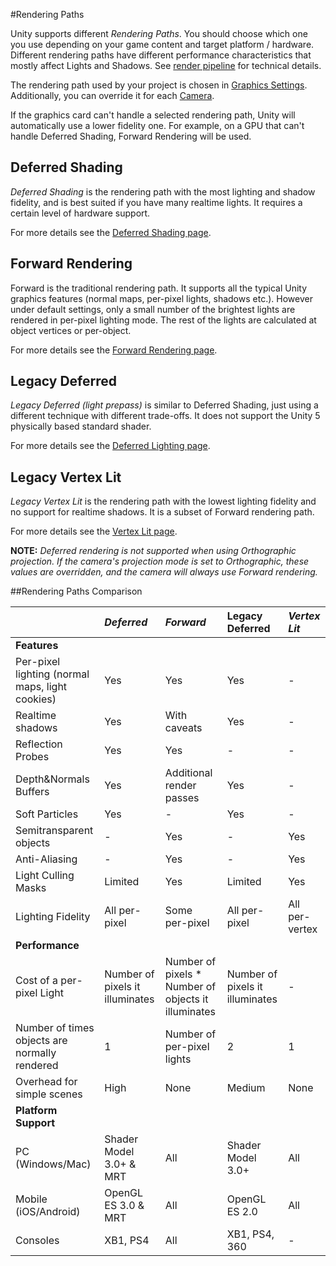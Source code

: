 #Rendering Paths

Unity supports different *Rendering Paths*. You should choose which one you use depending on your game content and target platform / hardware. Different rendering paths have different performance characteristics that mostly affect Lights and Shadows. See [render pipeline](SL-RenderPipeline) for technical details.

The rendering path used by your project is chosen in [Graphics Settings](class-GraphicsSettings). Additionally, you can override it for each [Camera](class-Camera).

If the graphics card can't handle a selected rendering path, Unity will automatically use a lower fidelity one. For example, on a GPU that can't handle Deferred Shading, Forward Rendering will be used.


## Deferred Shading

*Deferred Shading* is the rendering path with the most lighting and shadow fidelity, and is best suited if you have many realtime lights. It requires a certain level of hardware support.

For more details see the [Deferred Shading page](RenderTech-DeferredShading).


## Forward Rendering

Forward is the traditional rendering path. It supports all the typical Unity graphics features (normal maps, per-pixel lights, shadows etc.). However under default settings, only a small number of the brightest lights are rendered in per-pixel lighting mode. The rest of the lights are calculated at object vertices or per-object.

For more details see the [Forward Rendering page](RenderTech-ForwardRendering).


## Legacy Deferred

*Legacy Deferred (light prepass)* is similar to Deferred Shading, just using a different technique with different trade-offs. It does not support the Unity 5 physically based standard shader.

For more details see the [Deferred Lighting page](RenderTech-DeferredLighting).


## Legacy Vertex Lit

*Legacy Vertex Lit* is the rendering path with the lowest lighting fidelity and no support for realtime shadows. It is a subset of Forward rendering path.

For more details see the [Vertex Lit page](RenderTech-VertexLit).

**NOTE:** *Deferred rendering is not supported when using Orthographic projection. If the camera's projection mode is set to Orthographic, these values are overridden, and the camera will always use Forward rendering.*

##Rendering Paths Comparison


| |**_Deferred_** |**_Forward_** |**Legacy Deferred** | **_Vertex Lit_** |
|:---                                            |:--- |:--- |:--- |:--- |
|**Features**                                    |     |     |     |     |
|Per-pixel lighting (normal maps, light cookies) | Yes | Yes | Yes | -   |
|Realtime shadows                                | Yes | With caveats | Yes | - |
|Reflection Probes                               | Yes | Yes | -   | -   |
|Depth&Normals Buffers                           | Yes | Additional render passes | Yes | - |
|Soft Particles                                  | Yes | -   | Yes | -   |
|Semitransparent objects                         | -   | Yes | -   | Yes |
|Anti-Aliasing                                   | -   | Yes | -   | Yes |
|Light Culling Masks                             | Limited | Yes | Limited | Yes |
|Lighting Fidelity                               | All per-pixel | Some per-pixel | All per-pixel | All per-vertex |
|**Performance**                                 |     |     |     |     |
|Cost of a per-pixel Light                       | Number of pixels it illuminates | Number of pixels * Number of objects it illuminates | Number of pixels it illuminates | - |
|Number of times objects are normally rendered   | 1                       | Number of per-pixel lights | 2 | 1 |
|Overhead for simple scenes                      | High                    | None | Medium             | None |
|**Platform Support**                            |                         |      |                    |      |
|PC (Windows/Mac)                                | Shader Model 3.0+ & MRT | All  | Shader Model 3.0+  | All  |
|Mobile (iOS/Android)                            | OpenGL ES 3.0 & MRT     | All  | OpenGL ES 2.0      | All  |
|Consoles                                        | XB1, PS4                | All  | XB1, PS4, 360 | -    |
